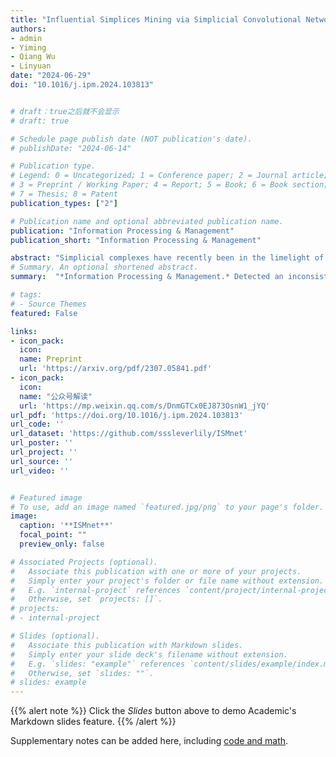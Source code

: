 ```yaml
---
title: "Influential Simplices Mining via Simplicial Convolutional Networks"
authors:
- admin
- Yiming
- Qiang Wu
- Linyuan 
date: "2024-06-29"
doi: "10.1016/j.ipm.2024.103813"


# draft：true之后就不会显示
# draft: true

# Schedule page publish date (NOT publication's date).
# publishDate: "2024-06-14"

# Publication type.
# Legend: 0 = Uncategorized; 1 = Conference paper; 2 = Journal article;
# 3 = Preprint / Working Paper; 4 = Report; 5 = Book; 6 = Book section;
# 7 = Thesis; 8 = Patent
publication_types: ["2"]

# Publication name and optional abbreviated publication name.
publication: "Information Processing & Management"
publication_short: "Information Processing & Management"

abstract: "Simplicial complexes have recently been in the limelight of higher-order network analysis, where a minority of simplices play crucial roles in structures and functions due to network heterogeneity. We find a significant inconsistency between identifying influential nodes and simplices. Therefore, it remains elusive how to characterize simplices' influence and identify influential simplices, despite the relative maturity of research on influential nodes (0-simplices) identification. Meanwhile, graph neural networks (GNNs) are potent tools that can exploit network topology and node features simultaneously, but they struggle to tackle higher-order tasks. In this paper, we propose a higher-order graph learning model, named higher-order influencer mining neural network (ISMnet), to identify vital h-simplices in simplicial complexes. In this paper, we propose a higher-order graph learning model, named influential simplices mining neural network (ISMnet), to identify vital $h$-simplices in simplicial complexes. It can tackle higher-order tasks by leveraging novel higher-order presentations: hierarchical bipartite graphs and higher-order hierarchical (HoH) Laplacians, where targeted simplices are grouped into a hub set and can interact with other simplices.  Furthermore, ISMnet employs learnable graph convolutional operators in each HoH Laplacian domain to capture interactions among simplices, and it can identify influential simplices of arbitrary order by changing the hub set.  Empirical results demonstrate that ISMnet significantly outperforms existing methods in ranking 0-simplices (nodes) and 2-simplices. In general, this novel framework excels in identifying influential simplices and promises to serve as a potent tool in higher-order network analysis."
# Summary. An optional shortened abstract.
summary:  "*Information Processing & Management.* Detected an inconsistency between mining influential nodes and simplices. Innovatively formulated the influential simplices mining task as a graph learning problem and designed an influential simplices mining neural network (ISMnet) that achieves SOTA performance in this task."

# tags:
# - Source Themes
featured: False

links:
- icon_pack: 
  icon: 
  name: Preprint
  url: 'https://arxiv.org/pdf/2307.05841.pdf'
- icon_pack: 
  icon: 
  name: "公众号解读"
  url: 'https://mp.weixin.qq.com/s/DnmGTCx0EJ873OsnW1_jYQ'
url_pdf: 'https://doi.org/10.1016/j.ipm.2024.103813'
url_code: ''
url_dataset: 'https://github.com/sssleverlily/ISMnet'
url_poster: ''
url_project: ''
url_source: ''
url_video: ''


# Featured image
# To use, add an image named `featured.jpg/png` to your page's folder. 
image:
  caption: '**ISMnet**'
  focal_point: ""
  preview_only: false

# Associated Projects (optional).
#   Associate this publication with one or more of your projects.
#   Simply enter your project's folder or file name without extension.
#   E.g. `internal-project` references `content/project/internal-project/index.md`.
#   Otherwise, set `projects: []`.
# projects:
# - internal-project

# Slides (optional).
#   Associate this publication with Markdown slides.
#   Simply enter your slide deck's filename without extension.
#   E.g. `slides: "example"` references `content/slides/example/index.md`.
#   Otherwise, set `slides: ""`.
# slides: example
---
```


{{% alert note %}}
Click the *Slides* button above to demo Academic's Markdown slides feature.
{{% /alert %}}

Supplementary notes can be added here, including [code and math](xxx).
